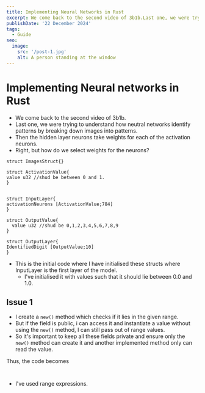 ```yaml
---
title: Implementing Neural Networks in Rust
excerpt: We come back to the second video of 3b1b.Last one, we were trying to understand how neutral networks identify patterns by breaking down images into patterns.Then the hidden layer neurons take weights for each of the activation neurons.
publishDate: '22 December 2024'
tags:
  - Guide
seo:
  image:
    src: '/post-1.jpg'
    alt: A person standing at the window
---
```


# Implementing Neural networks in Rust

- We come back to the second video of 3b1b.
- Last one, we were trying to understand how neutral networks identify patterns by breaking down images into patterns.
- Then the hidden layer neurons take weights for each of the activation neurons.
- Right, but how do we select weights for the neurons?

```
struct ImagesStruct{}

struct ActivationValue{
value u32 //shud be between 0 and 1.
}


struct InputLayer{
activationNeurons [ActivationValue;784]
}

struct OutputValue{
  value u32 //shud be 0,1,2,3,4,5,6,7,8,9
}

struct OutputLayer{
IdentifiedDigit [OutputValue;10]
}

```

- This is the initial code where I have initialised these structs where InputLayer is the first layer of the model.
  - I've initialised it with values such that it should lie between 0.0 and 1.0.

## Issue 1

- I create a `new()` method which checks if it lies in the given range.
- But if the field is public, i can access it and instantiate a value without using the `new()` method, I can still pass out of range values.
- So it's important to keep all these fields private and ensure only the `new()` method can create it and another implemented method only can read the value.

Thus, the code becomes

```


```

- I've used range expressions.
